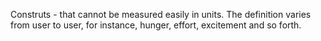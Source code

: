 Construts - that cannot be measured easily in units. The definition varies from user to user, for instance, hunger, effort, excitement and so forth.
